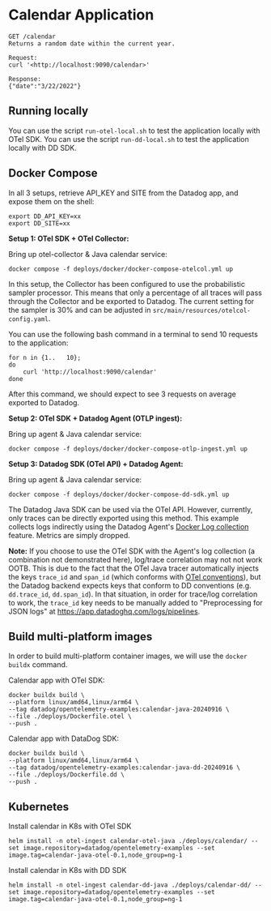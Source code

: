 # Calendar Application

```
GET /calendar
Returns a random date within the current year.
```

```
Request:
curl '<http://localhost:9090/calendar>'

Response:
{"date":"3/22/2022"}
```

## Running locally

You can use the script `run-otel-local.sh` to test the application locally with OTel SDK.
You can use the script `run-dd-local.sh` to test the application locally with DD SDK.

## Docker Compose

In all 3 setups, retrieve API_KEY and SITE from the Datadog app, and expose them on the shell:

```
export DD_API_KEY=xx
export DD_SITE=xx
```

**Setup 1: OTel SDK + OTel Collector:**

Bring up otel-collector & Java calendar service:

```
docker compose -f deploys/docker/docker-compose-otelcol.yml up
```

In this setup, the Collector has been configured to use the probabilistic sampler processor. This
means that only a percentage of all traces will pass through the Collector and be exported to
Datadog. The current setting for the sampler is 30% and can be adjusted in
`src/main/resources/otelcol-config.yaml`.

You can use the following bash command in a terminal to send 10 requests to the application:

    for n in {1..   10};
    do
        curl 'http://localhost:9090/calendar'
    done

After this command, we should expect to see 3 requests on average exported to Datadog.

**Setup 2: OTel SDK + Datadog Agent (OTLP ingest):**

Bring up agent & Java calendar service:

```
docker compose -f deploys/docker/docker-compose-otlp-ingest.yml up
```

**Setup 3: Datadog SDK (OTel API) + Datadog Agent:**

Bring up agent & Java calendar service:

```
docker compose -f deploys/docker/docker-compose-dd-sdk.yml up
```

The Datadog Java SDK can be used via the OTel API. However, currently, only traces can be directly
exported using this method. This example collects logs indirectly using the Datadog Agent's [Docker Log collection](https://docs.datadoghq.com/containers/docker/log/?tab=containerinstallation) feature. Metrics are simply dropped.

**Note:** If you choose to use the OTel SDK with the Agent's log collection (a combination not demonstrated here), log/trace correlation may not not work OOTB. This is due to the fact that the OTel Java tracer automatically injects the keys `trace_id` and `span_id` (which conforms with [OTel conventions](https://opentelemetry.io/docs/specs/otel/compatibility/logging_trace_context/)), but the Datadog backend expects keys that conform to DD conventions (e.g. `dd.trace_id`, `dd.span_id`). In that situation, in order for trace/log correlation to work, the `trace_id` key needs to be manually added to "Preprocessing for JSON logs" at <https://app.datadoghq.com/logs/pipelines>.

## Build multi-platform images

In order to build multi-platform container images, we will use the `docker buildx` command.

Calendar app with OTel SDK:

```shell
docker buildx build \
--platform linux/amd64,linux/arm64 \
--tag datadog/opentelemetry-examples:calendar-java-20240916 \
--file ./deploys/Dockerfile.otel \
--push .
```

Calendar app with DataDog SDK:

```shell
docker buildx build \
--platform linux/amd64,linux/arm64 \
--tag datadog/opentelemetry-examples:calendar-java-dd-20240916 \
--file ./deploys/Dockerfile.dd \
--push .
```

## Kubernetes

Install calendar in K8s with OTel SDK

```
helm install -n otel-ingest calendar-otel-java ./deploys/calendar/ --set image.repository=datadog/opentelemetry-examples --set image.tag=calendar-java-otel-0.1,node_group=ng-1
```

Install calendar in K8s with DD SDK

```
helm install -n otel-ingest calendar-dd-java ./deploys/calendar-dd/ --set image.repository=datadog/opentelemetry-examples --set image.tag=calendar-java-otel-0.1,node_group=ng-1
```
